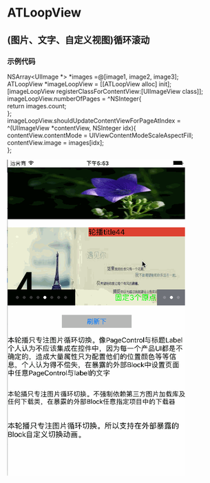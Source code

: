 #  ATLoopView

## (图片、文字、自定义视图)循环滚动

### 示例代码
NSArray<UIImage *> *images =@[image1, image2, image3];<br>
ATLoopView *imageLoopView = [[ATLoopView alloc] init];<br>
[imageLoopView registerClassForContentView:[UIImageView class]];<br>
imageLoopView.numberOfPages = ^NSInteger{<br>
      return images.count;<br>
};<br>
imageLoopView.shouldUpdateContentViewForPageAtIndex = ^(UIImageView *contentView, NSInteger idx){<br>
      contentView.contentMode = UIViewContentModeScaleAspectFill;<br>
      contentView.image = images[idx];<br>
};<br>

 ![](https://raw.githubusercontent.com/shaojiankui/JKScrollFocus/master/demo.gif)




